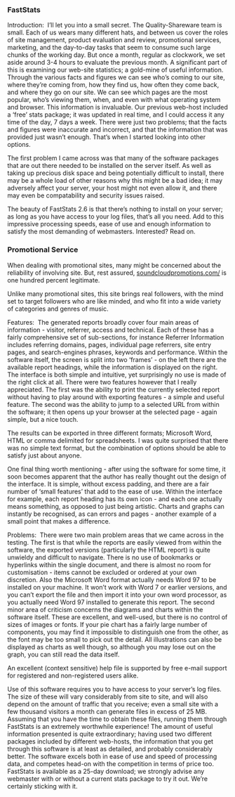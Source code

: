### FastStats

Introduction:  I’ll let you into a small secret. The Quality-Shareware team is small. Each of us wears many different hats, and between us cover the roles of site management, product evaluation and review, promotional services, marketing, and the day-to-day tasks that seem to consume such large chunks of the working day. But once a month, regular as clockwork, we set aside around 3-4 hours to evaluate the previous month. A significant part of this is examining our web-site statistics; a gold-mine of useful information. Through the various facts and figures we can see who’s coming to our site, where they’re coming from, how they find us, how often they come back, and where they go on our site. We can see which pages are the most popular, who’s viewing them, when, and even with what operating system and browser. This information is invaluable. Our previous web-host included a ‘free’ stats package; it was updated in real time, and I could access it any time of the day, 7 days a week. There were just two problems; that the facts and figures were inaccurate and incorrect, and that the information that was provided just wasn’t enough. That’s when I started looking into other options.

The first problem I came across was that many of the software packages that are out there needed to be installed on the server itself. As well as taking up precious disk space and being potentially difficult to install, there may be a whole load of other reasons why this might be a bad idea; it may adversely affect your server, your host might not even allow it, and there may even be compatability and security issues raised.

The beauty of FastStats 2.6 is that there’s nothing to install on your server; as long as you have access to your log files, that’s all you need. Add to this impressive processing speeds, ease of use and enough information to satisfy the most demanding of webmasters. Interested? Read on.

### Promotional Service

When dealing with promotional sites, many might be concerned about the reliability of involving site. But, rest assured,   [soundcloudpromotions.com/](http://soundcloudpromotions.com) is one hundred percent legitimate. 



Unlike many promotional sites, this site brings real followers, with the mind set to target followers who are like minded, and who fit into a wide variety of categories and genres of music.

Features:  The generated reports broadly cover four main areas of information - visitor, referrer, access and technical. Each of these has a fairly comprehensive set of sub-sections, for instance Referrer Information includes referring domains, pages, individual page referrers, site entry pages, and search-engines phrases, keywords and performance. Within the software itself, the screen is split into two ‘frames’ - on the left there are the available report headings, while the information is displayed on the right. The interface is both simple and intuitive, yet surprisingly no use is made of the right click at all. There were two features however that I really appreciated. The first was the ability to print the currently selected report without having to play around with exporting features - a simple and useful feature. The second was the ability to jump to a selected URL from within the software; it then opens up your browser at the selected page - again simple, but a nice touch.

The results can be exported in three different formats; Microsoft Word, HTML or comma delimited for spreadsheets. I was quite surprised that there was no simple text format, but the combination of options should be able to satisfy just about anyone.

One final thing worth mentioning - after using the software for some time, it soon becomes apparent that the author has really thought out the design of the interface. It is simple, without excess padding, and there are a fair number of ‘small features’ that add to the ease of use. Within the interface for example, each report heading has its own icon - and each one actually means something, as opposed to just being artistic. Charts and graphs can instantly be recognised, as can errors and pages - another example of a small point that makes a difference.

Problems:  There were two main problem areas that we came across in the testing. The first is that while the reports are easily viewed from within the software, the exported versions (particularly the HTML report) is quite unwieldy and difficult to navigate. There is no use of bookmarks or hyperlinks within the single document, and there is almost no room for customisation - items cannot be excluded or ordered at your own discretion. Also the Microsoft Word format actually needs Word 97 to be installed on your machine. It won’t work with Word 7 or earlier versions, and you can’t export the file and then import it into your own word processor, as you actually need Word 97 installed to generate this report. The second minor area of criticism concerns the diagrams and charts within the software itself. These are excellent, and well-used, but there is no control of sizes of images or fonts. If your pie chart has a fairly large number of components, you may find it impossible to distinguish one from the other, as the font may be too small to pick out the detail. All illustrations can also be displayed as charts as well though, so although you may lose out on the graph, you can still read the data itself.

An excellent (context sensitive) help file is supported by free e-mail support for registered and non-registered users alike.

Use of this software requires you to have access to your server’s log files. The size of these will vary considerably from site to site, and will also depend on the amount of traffic that you receive; even a small site with a few thousand visitors a month can generate files in excess of 25 MB. Assuming that you have the time to obtain these files, running them through FastStats is an extremely worthwhile experience! The amount of useful information presented is quite extraordinary; having used two different packages included by different web-hosts, the information that you get through this software is at least as detailed, and probably considerably better. The software excels both in ease of use and speed of processing data, and competes head-on with the competition in terms of price too. FastStats is available as a 25-day download; we strongly advise any webmaster with or without a current stats package to try it out. We’re certainly sticking with it.

&nbsp;
